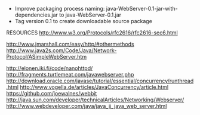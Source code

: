 - Improve packaging process naming: java-WebServer-0.1-jar-with-dependencies.jar to java-WebServer-0.1.jar
- Tag version 0.1 to create downloadable source package

RESOURCES
http://www.w3.org/Protocols/rfc2616/rfc2616-sec6.html

http://www.jmarshall.com/easy/http/#othermethods
http://www.java2s.com/Code/Java/Network-Protocol/ASimpleWebServer.htm


http://elonen.iki.fi/code/nanohttpd/
http://fragments.turtlemeat.com/javawebserver.php
http://download.oracle.com/javase/tutorial/essential/concurrency/runthread.html
http://www.vogella.de/articles/JavaConcurrency/article.html
https://github.com/joewalnes/webbit
http://java.sun.com/developer/technicalArticles/Networking/Webserver/
http://www.webdeveloper.com/java/java_jj_java_web_server.html
